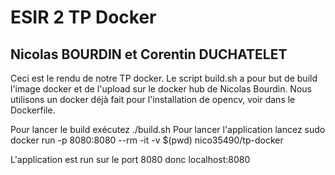 # ESIR 2 TP Docker
## Nicolas BOURDIN et Corentin DUCHATELET

Ceci est le rendu de notre TP docker.
Le script build.sh a pour but de build l'image docker et de l'upload sur le docker hub de Nicolas Bourdin.
Nous utilisons un docker déjà fait pour l'installation de opencv, voir dans le Dockerfile.

Pour lancer le build exécutez ./build.sh
Pour lancer l'application lancez sudo docker run -p 8080:8080 --rm -it -v $(pwd) nico35490/tp-docker


L'application est run sur le port 8080 donc localhost:8080
